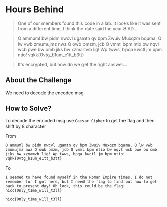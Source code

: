 # Hours Behind
> One of our members found this code in a lab. It looks like it was sent from a different time, I think the date said the year 8 AD...

> Q ammuml bw pidm nwcvl ugamtn qv bpm Zwuiv Muxqzm bquma, Q lw vwb zmumujmz nwz Q owb pmzm, jcb Q vmml bpm ntio bw nqvl wcb pwe bw omb jiks bw xzmamvb lig! Wp twws, bpqa kwctl jm bpm ntio! vqkk{0vtg_b1um_e1tt_b3tt}

> It's encrypted, but how do we get the right answer...

## About the Challenge
We need to decode the encoded msg

## How to Solve?
To decode the encoded msg use `Caesar Cipher` to get the flag and then shift by 8 character

From
```
Q ammuml bw pidm nwcvl ugamtn qv bpm Zwuiv Muxqzm bquma, Q lw vwb zmumujmz nwz Q owb pmzm, jcb Q vmml bpm ntio bw nqvl wcb pwe bw omb jiks bw xzmamvb lig! Wp twws, bpqa kwctl jm bpm ntio! vqkk{0vtg_b1um_e1tt_b3tt}
```
To
```
I seemed to have found myself in the Roman Empire times, I do not remember for I got here, but I need the flag to find out how to get back to present day! Oh look, this could be the flag! nicc{0nly_t1me_w1ll_t3ll}
```

```
nicc{0nly_t1me_w1ll_t3ll}
```